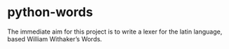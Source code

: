 python-words
============

The immediate aim for this project is to write a lexer for the latin language, 
based William Withaker’s Words.



